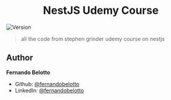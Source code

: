 <h1 align="center">NestJS Udemy Course</h1>
<p>
  <img alt="Version" src="https://img.shields.io/badge/version-n-blue.svg?cacheSeconds=2592000" />
</p>

> all the code from stephen grinder udemy course on nestjs

## Author

**Fernando Belotto**

* Github: [@fernandobelotto](https://github.com/fernandobelotto)
* LinkedIn: [@fernandobelotto](https://linkedin.com/in/fernandobelotto)
